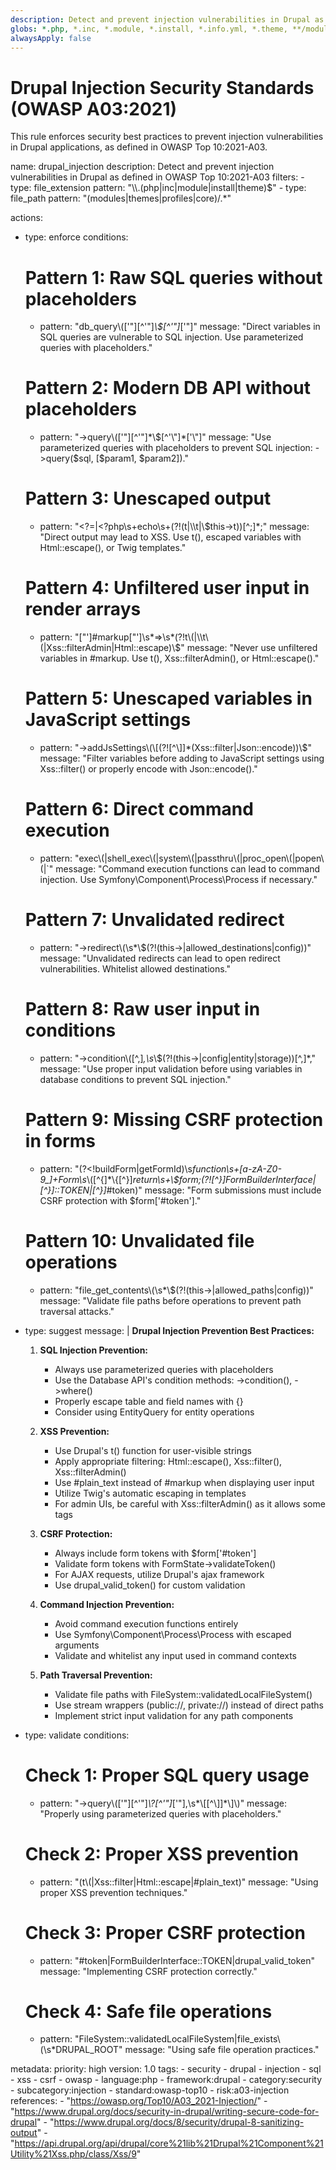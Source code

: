 ```yaml
---
description: Detect and prevent injection vulnerabilities in Drupal as defined in OWASP Top 10:2021-A03
globs: *.php, *.inc, *.module, *.install, *.info.yml, *.theme, **/modules/**, **/themes/**, **/profiles/**
alwaysApply: false
---
```

# Drupal Injection Security Standards (OWASP A03:2021)

This rule enforces security best practices to prevent injection vulnerabilities in Drupal applications, as defined in OWASP Top 10:2021-A03.

<rule>
name: drupal_injection
description: Detect and prevent injection vulnerabilities in Drupal as defined in OWASP Top 10:2021-A03
filters:
  - type: file_extension
    pattern: "\\.(php|inc|module|install|theme)$"
  - type: file_path
    pattern: "(modules|themes|profiles|core)/.*"

actions:
  - type: enforce
    conditions:
      # Pattern 1: Raw SQL queries without placeholders
      - pattern: "db_query\\(['\"][^'\"]*\\$[^'\"]*['\"]"
        message: "Direct variables in SQL queries are vulnerable to SQL injection. Use parameterized queries with placeholders."
        
      # Pattern 2: Modern DB API without placeholders
      - pattern: "->query\\(['\"][^'\"]*\\$[^'\"]*['\"]"
        message: "Use parameterized queries with placeholders to prevent SQL injection: ->query($sql, [$param1, $param2])."
        
      # Pattern 3: Unescaped output
      - pattern: "<?=|<?php\\s+echo\\s+(?!(t|\\\\t|\\$this->t))[^;]*;"
        message: "Direct output may lead to XSS. Use t(), escaped variables with Html::escape(), or Twig templates."
        
      # Pattern 4: Unfiltered user input in render arrays
      - pattern: "[\"']#markup[\"']\\s*=>\\s*(?!t\\(|\\\\t\\(|Xss::filterAdmin|Html::escape)\\$"
        message: "Never use unfiltered variables in #markup. Use t(), Xss::filterAdmin(), or Html::escape()."
        
      # Pattern 5: Unescaped variables in JavaScript settings
      - pattern: "->addJsSettings\\(\\[(?![^\\]]*(Xss::filter|Json::encode))\\$"
        message: "Filter variables before adding to JavaScript settings using Xss::filter() or properly encode with Json::encode()."
        
      # Pattern 6: Direct command execution
      - pattern: "exec\\(|shell_exec\\(|system\\(|passthru\\(|proc_open\\(|popen\\(|`"
        message: "Command execution functions can lead to command injection. Use Symfony\Component\Process\Process if necessary."
        
      # Pattern 7: Unvalidated redirect
      - pattern: "->redirect\\(\\s*\\$(?!(this->|allowed_destinations|config))"
        message: "Unvalidated redirects can lead to open redirect vulnerabilities. Whitelist allowed destinations."
        
      # Pattern 8: Raw user input in conditions
      - pattern: "->condition\\([^,]*,\\s*\\$(?!(this->|config|entity|storage))[^,]*,"
        message: "Use proper input validation before using variables in database conditions to prevent SQL injection."
        
      # Pattern 9: Missing CSRF protection in forms
      - pattern: "(?<!buildForm|getFormId)\\s*function\\s+[a-zA-Z0-9_]+Form\\s*\\([^{]*\\{[^}]*return\\s+\\$form;(?![^}]*FormBuilderInterface|[^}]*::TOKEN|[^}]*#token)"
        message: "Form submissions must include CSRF protection with $form['#token']."
        
      # Pattern 10: Unvalidated file operations
      - pattern: "file_get_contents\\(\\s*\\$(?!(this->|allowed_paths|config))"
        message: "Validate file paths before operations to prevent path traversal attacks."

  - type: suggest
    message: |
      **Drupal Injection Prevention Best Practices:**
      
      1. **SQL Injection Prevention:**
         - Always use parameterized queries with placeholders
         - Use the Database API's condition methods: ->condition(), ->where()
         - Properly escape table and field names with {}
         - Consider using EntityQuery for entity operations
      
      2. **XSS Prevention:**
         - Use Drupal's t() function for user-visible strings
         - Apply appropriate filtering: Html::escape(), Xss::filter(), Xss::filterAdmin()
         - Use #plain_text instead of #markup when displaying user input
         - Utilize Twig's automatic escaping in templates
         - For admin UIs, be careful with Xss::filterAdmin() as it allows some tags
      
      3. **CSRF Protection:**
         - Always include form tokens with $form['#token']
         - Validate form tokens with FormState->validateToken()
         - For AJAX requests, utilize Drupal's ajax framework
         - Use drupal_valid_token() for custom validation
      
      4. **Command Injection Prevention:**
         - Avoid command execution functions entirely
         - Use Symfony\Component\Process\Process with escaped arguments
         - Validate and whitelist any input used in command contexts
      
      5. **Path Traversal Prevention:**
         - Validate file paths with FileSystem::validatedLocalFileSystem()
         - Use stream wrappers (public://, private://) instead of direct paths
         - Implement strict input validation for any path components

  - type: validate
    conditions:
      # Check 1: Proper SQL query usage
      - pattern: "->query\\(['\"][^'\"]*\\?[^'\"]*['\"],\\s*\\[[^\\]]*\\]\\)"
        message: "Properly using parameterized queries with placeholders."
      
      # Check 2: Proper XSS prevention
      - pattern: "(t\\(|Xss::filter|Html::escape|#plain_text)"
        message: "Using proper XSS prevention techniques."
      
      # Check 3: Proper CSRF protection
      - pattern: "#token|FormBuilderInterface::TOKEN|drupal_valid_token"
        message: "Implementing CSRF protection correctly."
      
      # Check 4: Safe file operations
      - pattern: "FileSystem::validatedLocalFileSystem|file_exists\\(\\s*DRUPAL_ROOT"
        message: "Using safe file operation practices."

metadata:
  priority: high
  version: 1.0
  tags:
    - security
    - drupal
    - injection
    - sql
    - xss
    - csrf
    - owasp
    - language:php
    - framework:drupal
    - category:security
    - subcategory:injection
    - standard:owasp-top10
    - risk:a03-injection
  references:
    - "https://owasp.org/Top10/A03_2021-Injection/"
    - "https://www.drupal.org/docs/security-in-drupal/writing-secure-code-for-drupal"
    - "https://www.drupal.org/docs/8/security/drupal-8-sanitizing-output"
    - "https://api.drupal.org/api/drupal/core%21lib%21Drupal%21Component%21Utility%21Xss.php/class/Xss/9"
</rule> 